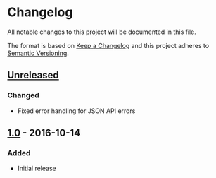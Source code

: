 # Changelog

All notable changes to this project will be documented in this file.

The format is based on [Keep a Changelog](http://keepachangelog.com/)
and this project adheres to [Semantic Versioning](http://semver.org/).

## [Unreleased]
### Changed
- Fixed error handling for JSON API errors

## [1.0] - 2016-10-14
### Added
- Initial release

[Unreleased]: https://github.com/youthweb/oauth2-youthweb/compare/1.0.0...HEAD
[1.0]: https://github.com/youthweb/oauth2-youthweb/compare/2ab1e2eefcf5ef86de03995ce5e804b24a2b118d...1.0.0
